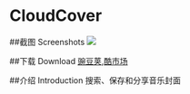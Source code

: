 # CloudCover


##截图 Screenshots
![](http://7xog6v.com1.z0.glb.clouddn.com/image/blog/云皮拼接.png)

##下载 Download
[豌豆荚](http://www.wandoujia.com/apps/com.mmga.cloudcover),[酷市场](http://www.coolapk.com/apk/com.mmga.cloudcover)

##介绍 Introduction
搜索、保存和分享音乐封面



